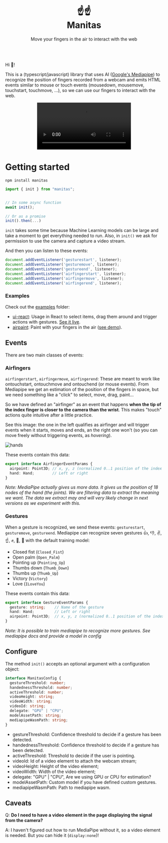 <div align="center">
<h1> ☝️☝️ <br/>
Manitas</h1>
Move your fingers in the air to interact with the web
</div>
<br/><br/><br/>

Hi 👋!

This is a (typescript/javascript) library that uses AI ([Google's Mediapipe](https://developers.google.com/mediapipe/solutions/vision/gesture_recognizer)) to recognize
the position of fingers recorded from a webcam and emits HTML events similar to mouse or touch events (mousedown, mousemove, touchstart, touchmove, ...),
so we can use our fingers to interact with the web.

<div align="center">
<video src="https://user-images.githubusercontent.com/154258/224558658-852015d9-ce86-4663-8c4a-f76588997151.mp4"></video>
</div>

# Getting started

```
npm install manitas
```

```js
import { init } from "manitas";


// In some async function
await init();

// Or as a promise
init().then(...)
```

`init` takes some time because Machine Learning models can be large and take a moment to get everything needed to run. Also, in `init()` we ask for
permission to use the camera and capture a video stream.

And then you can listen to these events:
```js
document.addEventListener('gesturestart', listener);
document.addEventListener('gesturemove', listener);
document.addEventListener('gestureend', listener);
document.addEventListener('airfingerstart', listener);
document.addEventListener('airfingermove', listener);
document.addEventListener('airfingerend', listener);
```

### Examples

Check out the [examples](examples/) folder:

* [ui-react](examples/ui-react): Usage in React to select items, drag them around and trigger actions with gestures. [See it live](http://manitas-react.limenius.com).
* [airpaint](examples/paint): Paint with your fingers in the air ([see demo](https://twitter.com/nacmartin/status/1634119535430082560)). 


## Events

There are two main classes of events:

### Airfingers

`airfingerstart`, `airfingermove`, `airfingerend`: These are meant to work like ontouchstart, ontouchmove and ontouchend (or mouse events). From Mediapipe we get an estimation of the position of the fingers in space, but we need something like a "click" to select, move, drag, paint...

So we have defined an "airfinger" as an event that happens **when the tip of the index finger is closer to the camera than the wrist**. This makes "touch" actions quite intuitive after a little practice.

See this image: the one in the left qualifies as airfinger and will trigger events when it starts, moves and ends, an the right one won't (so you can move freely without triggering events, as *hovering*).

![hands](https://user-images.githubusercontent.com/154258/224560435-988c4649-9ec6-46f2-90a9-57ba58871595.png)


These events contain this data:

```typescript
export interface AirfingerEventParams {
  airpoint: Point3D; // x, y, z (normalized 0..1 position of the index finger)
  hand: Hand;        // Left or right
}
```

*Note: MediaPipe actually gives us more data. It gives us the position of 18 nodes of the hand (the joints). We are filtering data to extract the meaning we want. The data we extract may and will very likely change in next versions as we experiment with this.*

### Gestures

When a gesture is recognized, we send these events: `gesturestart`, `gesturemove`, `gestureend`. Mediapipe can recognize  seven gestures 👍, 👎, ✌️, ☝️, ✊, 👋, 🤟 with the default training model:

* Closed fist (`Closed_Fist`)
* Open palm (`Open_Palm`)
* Pointing up (`Pointing_Up`)
* Thumbs down (`Thumb_Down`)
* Thumbs up (`Thumb_Up`)
* Victory (`Victory`)
* Love (`ILoveYou`)

These events contain this data:


```typescript
export interface GestureEventParams {
  gesture: string;    // Name of the gesture 
  hand: Hand;         // Left or right
  airpoint: Point3D;  // x, y, z (normalized 0..1 position of the index finger)
}
```

*Note: It is possible to train mediapipe to recognize more gestures. See mediapipe docs and provide a model in config*

## Configure

The method `init()` accepts an optional argument with a configuration object:

```typescript
interface ManitasConfig {
  gestureThreshold: number;
  handednessThreshold: number;
  activeThreshold: number;
  videoHeight: string;
  videoWidth: string;
  videoId: string;
  delegate: "GPU" | "CPU";
  modelAssetPath: string;
  mediapipeWasmPath: string;
}
```

* gestureThreshold: Confidence threshold to decide if a gesture has been detected.
* handednessThreshold: Confidence threshold to decide if a gesture has been detected.
* activeThreshold: Threshold to decide if the user is pointing.
* videoId: Id of a video element to attach the webcam stream;
* videoHeight: Height of the video element;
* videoWidth: Width of the video element;
* delegate: "GPU" | "CPU", Are we using GPU or CPU for estimation?
* modelAssetPath: Custom model if you have defined custom gestures.
* mediapipeWasmPath: Path to mediapipe wasm.

## Caveats

Q: **Do I need to have a video element in the page displaying the signal from the camera?**

A: I haven't figured out how to run MediaPipe without it, so a video element is needed. But you can hide it (`display:none`)!



